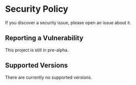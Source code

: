 # Security Policy

If you discover a security issue, please open an issue about it.

## Reporting a Vulnerability
 
This project is still in pre-alpha.

## Supported Versions

There are currently no supported versions.
